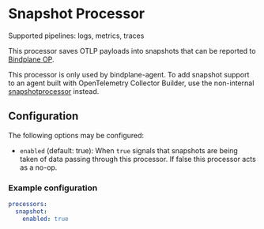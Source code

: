 # Snapshot Processor

Supported pipelines: logs, metrics, traces

This processor saves OTLP payloads into snapshots that can be reported to [Bindplane OP](https://observiq.com/).

This processor is only used by bindplane-agent. To add snapshot support to an agent built with OpenTelemetry Collector Builder, use the non-internal [snapshotprocessor](/processor/snapshotprocessor/README.md) instead.

## Configuration

The following options may be configured:
- `enabled` (default: true): When `true` signals that snapshots are being taken of data passing through this processor. If false this processor acts as a no-op.

### Example configuration

```yaml
processors:
  snapshot:
    enabled: true
```

